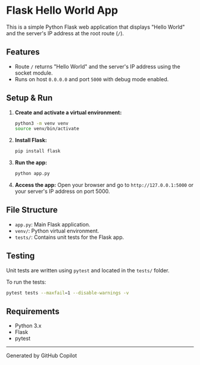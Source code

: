 # Flask Hello World App

This is a simple Python Flask web application that displays "Hello World" and the server's IP address at the root route (`/`).

## Features
- Route `/` returns "Hello World" and the server's IP address using the socket module.
- Runs on host `0.0.0.0` and port `5000` with debug mode enabled.

## Setup & Run

1. **Create and activate a virtual environment:**
   ```bash
   python3 -m venv venv
   source venv/bin/activate
   ```
2. **Install Flask:**
   ```bash
   pip install flask
   ```
3. **Run the app:**
   ```bash
   python app.py
   ```
4. **Access the app:**
   Open your browser and go to `http://127.0.0.1:5000` or your server's IP address on port 5000.

## File Structure
- `app.py`: Main Flask application.
- `venv/`: Python virtual environment.
- `tests/`: Contains unit tests for the Flask app.


## Testing

Unit tests are written using `pytest` and located in the `tests/` folder.

To run the tests:
```bash
pytest tests --maxfail=1 --disable-warnings -v
```

## Requirements
- Python 3.x
- Flask
- pytest

---
Generated by GitHub Copilot
